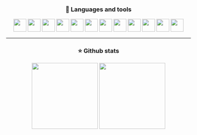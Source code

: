 <h3 align="center">🔧 Languages and tools</h3>

<div align="center">
    <a href="https://en.wikipedia.org/wiki/C_(programming_language)"><img src="https://cdn.jsdelivr.net/gh/devicons/devicon/icons/c/c-plain.svg" width="35"/></a>
    <a href="https://cplusplus.com/doc/tutorial/"><img src="https://cdn.jsdelivr.net/gh/devicons/devicon/icons/cplusplus/cplusplus-plain.svg" width="35"/></a>
    <a href="https://www.python.org"><img src="https://cdn.jsdelivr.net/gh/devicons/devicon/icons/python/python-original.svg" width="35"/></a>
    <a href="https://developer.mozilla.org/pt-BR/docs/Web/JavaScript"><img src="https://cdn.jsdelivr.net/gh/devicons/devicon/icons/javascript/javascript-original.svg" width="35"/></a>
    <a href="https://nodejs.org/en"><img src="https://cdn.jsdelivr.net/gh/devicons/devicon/icons/nodejs/nodejs-original.svg" width="35"/></a>
    <a href="https://reactjs.org"><img src="https://cdn.jsdelivr.net/gh/devicons/devicon/icons/react/react-original.svg" width="35"/></a>
    <a href="https://developer.mozilla.org/pt-BR/docs/Web/HTML"><img src="https://cdn.jsdelivr.net/gh/devicons/devicon/icons/html5/html5-original.svg" width="35"/></a>
    <a href="https://developer.mozilla.org/pt-BR/docs/Web/CSS"><img src="https://cdn.jsdelivr.net/gh/devicons/devicon/icons/css3/css3-original.svg" width="35"/></a>
    <a href="https://git-scm.com"><img src="https://cdn.jsdelivr.net/gh/devicons/devicon/icons/git/git-original.svg" width="35"/></a>
    <a href="https://github.com"><img src="https://cdn.jsdelivr.net/gh/devicons/devicon/icons/github/github-original.svg" width="35"/></a>
    <a href="https://rockcontent.com/br/blog/bash/"><img src="https://cdn.jsdelivr.net/gh/devicons/devicon/icons/bash/bash-original.svg" width="35"></a>
    <a href="https://ubuntu.com"><img src="https://cdn.jsdelivr.net/gh/devicons/devicon/icons/ubuntu/ubuntu-plain.svg" width="35"/></a>
</div>
          
---          

<h3 align="center">⭐ Github stats</h3> 

<div align="center">
  <img height="180em" src="https://github-readme-stats.vercel.app/api/top-langs/?username=fco3lho&layout=compact&langs_count=6&theme=dracula&hide_border=true"/>
  <img height="180em" src="https://github-readme-stats.vercel.app/api?username=fco3lho&show_icons=true&include_all_commits=true&theme=dracula&hide_border=true"/>
</div>
